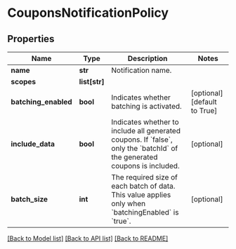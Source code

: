 # CouponsNotificationPolicy

## Properties
Name | Type | Description | Notes
------------ | ------------- | ------------- | -------------
**name** | **str** | Notification name. | 
**scopes** | **list[str]** |  | 
**batching_enabled** | **bool** | Indicates whether batching is activated. | [optional] [default to True]
**include_data** | **bool** | Indicates whether to include all generated coupons. If &#x60;false&#x60;, only the &#x60;batchId&#x60; of the generated coupons is included. | [optional] 
**batch_size** | **int** | The required size of each batch of data. This value applies only when &#x60;batchingEnabled&#x60; is &#x60;true&#x60;. | [optional] 

[[Back to Model list]](../README.md#documentation-for-models) [[Back to API list]](../README.md#documentation-for-api-endpoints) [[Back to README]](../README.md)


